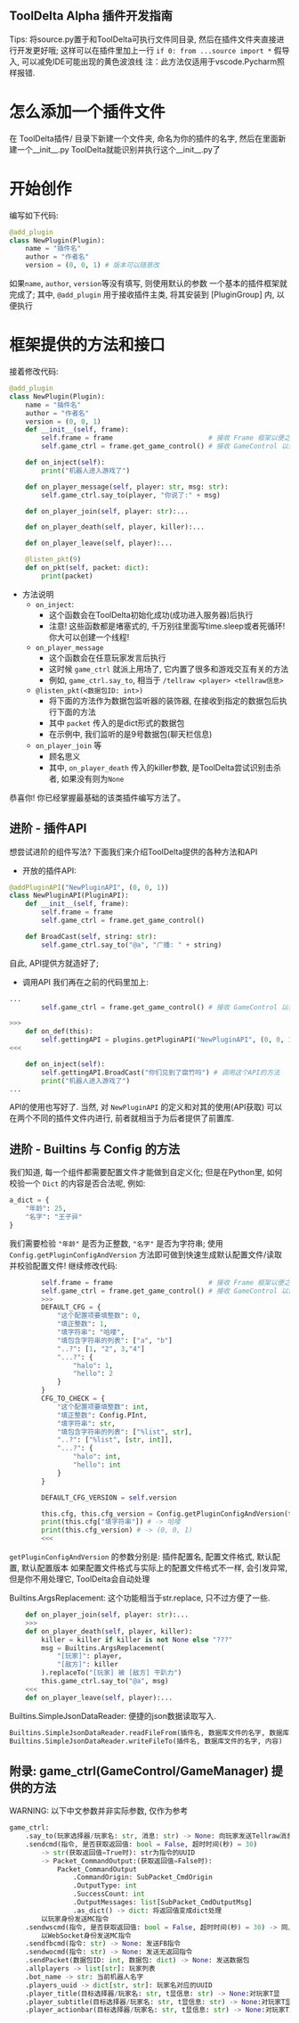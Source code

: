 ## ToolDelta Alpha 插件开发指南 ##
Tips: 将source.py置于和ToolDelta可执行文件同目录, 然后在插件文件夹直接进行开发更好哦;
这样可以在插件里加上一行 `if 0: from ...source import *` 假导入, 可以减免IDE可能出现的黄色波浪线
注：此方法仅适用于vscode.Pycharm照样报错.

# 怎么添加一个插件文件 #
在 ToolDelta插件/ 目录下新建一个文件夹, 命名为你的插件的名字, 然后在里面新建一个__init__.py
ToolDelta就能识别并执行这个__init__.py了

# 开始创作 #
编写如下代码:
```python
@add_plugin
class NewPlugin(Plugin):
    name = "插件名"
    author = "作者名"
    version = (0, 0, 1) # 版本可以随意改
```
如果`name`, `author`, `version`等没有填写, 则使用默认的参数
一个基本的插件框架就完成了;
其中, `@add_plugin` 用于接收插件主类, 将其安装到 [PluginGroup] 内, 以便执行

# 框架提供的方法和接口
接着修改代码:
```python
@add_plugin
class NewPlugin(Plugin):
    name = "插件名"
    author = "作者名"
    version = (0, 0, 1)
    def __init__(self, frame):
        self.frame = frame                        # 接收 Frame 框架以便之后使用
        self.game_ctrl = frame.get_game_control() # 接收 GameControl 以便之后使用

    def on_inject(self):
        print("机器人进入游戏了")

    def on_player_message(self, player: str, msg: str):
        self.game_ctrl.say_to(player, "你说了:" + msg)

    def on_player_join(self, player: str):...

    def on_player_death(self, player, killer):...

    def on_player_leave(self, player):...

    @listen_pkt(9)
    def on_pkt(self, packet: dict):
        print(packet)
```
- 方法说明
    - `on_inject`: 
        - 这个函数会在ToolDelta初始化成功(成功进入服务器)后执行
        - 注意! 这些函数都是堵塞式的, 千万别往里面写time.sleep或者死循环! 你大可以创建一个线程!
    - `on_player_message`
        - 这个函数会在任意玩家发言后执行
        - 这时候 `game_ctrl` 就派上用场了, 它内置了很多和游戏交互有关的方法
        - 例如, `game_ctrl.say_to`, 相当于 `/tellraw <player> <tellraw信息>`
    - `@listen_pkt(<数据包ID: int>)`
        - 将下面的方法作为数据包监听器的装饰器, 在接收到指定的数据包后执行下面的方法
        - 其中 `packet` 传入的是dict形式的数据包
        - 在示例中, 我们监听的是9号数据包(聊天栏信息)
    - `on_player_join` 等
        - 顾名思义
        - 其中, `on_player_death` 传入的killer参数, 是ToolDelta尝试识别击杀者, 如果没有则为`None`

恭喜你! 你已经掌握最基础的该类插件编写方法了。

## 进阶 - 插件API ##

想尝试进阶的组件写法? 下面我们来介绍ToolDelta提供的各种方法和API
- 开放的插件API:
```python
@addPluginAPI("NewPluginAPI", (0, 0, 1))
class NewPluginAPI(PluginAPI):
    def __init__(self, frame):
        self.frame = frame
        self.game_ctrl = frame.get_game_control()

    def BroadCast(self, string: str):
        self.game_ctrl.say_to("@a", "广播: " + string)
```
自此, API提供方就造好了;
- 调用API
我们再在之前的代码里加上:
```python
...
        self.game_ctrl = frame.get_game_control() # 接收 GameControl 以便之后使用

>>>
    def on_def(this):
        self.gettingAPI = plugins.getPluginAPI("NewPluginAPI", (0, 0, 1)) # 获取API
<<<

    def on_inject(self):
        self.gettingAPI.BroadCast("你们见到了腐竹吗") # 调用这个API的方法
        print("机器人进入游戏了")
...
```
API的使用也写好了.
当然, 对 `NewPluginAPI` 的定义和对其的使用(API获取) 可以在两个不同的插件文件内进行,
前者就相当于为后者提供了前置库.

## 进阶 - Builtins 与 Config 的方法 ##
我们知道, 每一个组件都需要配置文件才能做到自定义化;
但是在Python里, 如何校验一个 `Dict` 的内容是否合法呢, 例如:
```python
a_dict = {
    "年龄": 25,
    "名字": "王子异"
}
```
我们需要检验 `"年龄"` 是否为正整数, `"名字"` 是否为字符串;
使用 `Config.getPluginConfigAndVersion` 方法即可做到快速生成默认配置文件/读取并校验配置文件!
继续修改代码:
```python
        self.frame = frame                        # 接收 Frame 框架以便之后使用
        self.game_ctrl = frame.get_game_control() # 接收 GameControl 以便之后使用
        >>>
        DEFAULT_CFG = {
            "这个配置项要填整数": 0,
            "填正整数": 1,
            "填字符串": "哈喽",
            "填包含字符串的列表": ["a", "b"]
            "..?": [1, "2", 3,"4"]
            "...?": {
                "halo": 1,
                "hello": 2
            }
        }
        CFG_TO_CHECK = {
            "这个配置项要填整数": int,
            "填正整数": Config.PInt,
            "填字符串": str,
            "填包含字符串的列表": ["%list", str],
            "..?": ["%list", [str, int]],
            "...?": {
                "halo": int,
                "hello": int
            }
        }

        DEFAULT_CFG_VERSION = self.version

        this.cfg, this.cfg_version = Config.getPluginConfigAndVersion(this.name, CFG_TO_CHECK, DEFAULT_CFG, DEFAULT_CFG_VERSION)
        print(this.cfg["填字符串"]) # -> 哈喽
        print(this.cfg_version) # -> (0, 0, 1)
        <<<
```
`getPluginConfigAndVersion` 的参数分别是: 插件配置名, 配置文件格式, 默认配置, 默认配置版本
如果配置文件格式与实际上的配置文件格式不一样, 会引发异常, 但是你不用处理它, ToolDelta会自动处理

Builtins.ArgsReplacement: 这个功能相当于str.replace, 只不过方便了一些.
```python
    def on_player_join(self, player: str):...
    >>>
    def on_player_death(self, player, killer):
        killer = killer if killer is not None else "???"
        msg = Builtins.ArgsReplacement(
            "[玩家]": player,
            "[敌方]": killer
        ).replaceTo("[玩家] 被 [敌方] 干趴力")
        this.game_ctrl.say_to("@a", msg)
    <<<
    def on_player_leave(self, player):...
```

Builtins.SimpleJsonDataReader: 便捷的json数据读取写入.

```python
Builtins.SimpleJsonDataReader.readFileFrom(插件名, 数据库文件的名字, 数据库不存在则写入以下内容 = None)
Builtins.SimpleJsonDataReader.writeFileTo(插件名, 数据库文件的名字, 内容)
```

## 附录: game_ctrl(GameControl/GameManager) 提供的方法 ##
WARNING: 以下中文参数并非实际参数, 仅作为参考

```python
game_ctrl:
    .say_to(玩家选择器/玩家名: str, 消息: str) -> None: 向玩家发送Tellraw消息
    .sendcmd(指令, 是否获取返回值: bool = False, 超时时间(秒) = 30)
        -> str(获取返回值=True时): str为指令的UUID
        -> Packet_CommandOutput:(获取返回值=False时):
            Packet_CommandOutput
                .CommandOrigin: SubPacket_CmdOrigin
                .OutputType: int
                .SuccessCount: int
                .OutputMessages: list[SubPacket_CmdOutputMsg]
                .as_dict() -> dict: 将返回值变成dict处理
        以玩家身份发送MC指令
    .sendwscmd(指令, 是否获取返回值: bool = False, 超时时间(秒) = 30) -> 同上,
        以WebSocket身份发送MC指令
    .sendfbcmd(指令: str) -> None: 发送FB指令
    .sendwocmd(指令: str) -> None: 发送无返回指令
    .sendPacket(数据包ID: int, 数据包: dict) -> None: 发送数据包
    .allplayers -> list[str]: 玩家列表
    .bot_name -> str: 当前机器人名字
    .players_uuid -> dict[str, str]: 玩家名对应的UUID
    .player_title(目标选择器/玩家名: str, t显信息: str) -> None:对玩家T显
    .player_subtitle(目标选择器/玩家名: str, t显信息: str) -> None:对玩家T显
    .player_actionbar(目标选择器/玩家名: str, t显信息: str) -> None:对玩家T显
```
